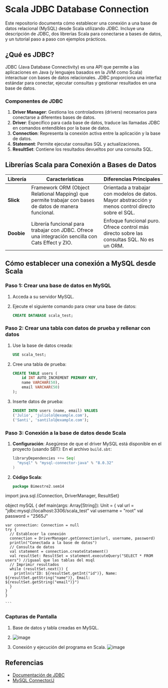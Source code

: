 # Scala JDBC Database Connection

Este repositorio documenta cómo establecer una conexión a una base de datos relacional (MySQL) desde Scala utilizando JDBC. Incluye una descripción de JDBC, dos librerías Scala para conectarse a bases de datos, y un tutorial paso a paso con ejemplos prácticos.

## ¿Qué es JDBC?

JDBC (Java Database Connectivity) es una API que permite a las aplicaciones en Java (y lenguajes basados en la JVM como Scala) interactuar con bases de datos relacionales. JDBC proporciona una interfaz estándar para conectar, ejecutar consultas y gestionar resultados en una base de datos.

### Componentes de JDBC

1. **Driver Manager**: Gestiona los controladores (drivers) necesarios para conectarse a diferentes bases de datos.
2. **Driver**: Específico para cada base de datos, traduce las llamadas JDBC en comandos entendibles por la base de datos.
3. **Connection**: Representa la conexión activa entre la aplicación y la base de datos.
4. **Statement**: Permite ejecutar consultas SQL y actualizaciones.
5. **ResultSet**: Contiene los resultados devueltos por una consulta SQL.

## Librerías Scala para Conexión a Bases de Datos

| **Librería**  | **Características**                                                                                     | **Diferencias Principales**                                                                                                      |
|---------------|---------------------------------------------------------------------------------------------------------|-------------------------------------------------------------------------------------------------------------------------------|
| **Slick**     | Framework ORM (Object Relational Mapping) que permite trabajar con bases de datos de manera funcional.   | Orientada a trabajar con modelos de datos. Mayor abstracción y menos control directo sobre el SQL.                             |
| **Doobie**    | Librería funcional para trabajar con JDBC. Ofrece una integración sencilla con Cats Effect y ZIO.       | Enfoque funcional puro. Ofrece control más directo sobre las consultas SQL. No es un ORM.                                     |

## Cómo establecer una conexión a MySQL desde Scala
### Paso 1: Crear una base de datos en MySQL

1. Acceda a su servidor MySQL.
2. Ejecute el siguiente comando para crear una base de datos:

    ```sql
    CREATE DATABASE scala_test;
    ```

### Paso 2: Crear una tabla con datos de prueba y rellenar con datos
1. Use la base de datos creada:

    ```sql
    USE scala_test;
    ```

2. Cree una tabla de prueba:

    ```sql
    CREATE TABLE users (
        id INT AUTO_INCREMENT PRIMARY KEY,
        name VARCHAR(50),
        email VARCHAR(50)
    );
    ```

3. Inserte datos de prueba:

    ```sql
    INSERT INTO users (name, email) VALUES
    ('Julio', 'juliolol@example.com'),
    ('Santi', 'santilol@example.com');
    ```

### Paso 3: Conexión a la base de datos desde Scala

1. **Configuración**: Asegúrese de que el driver MySQL está disponible en el proyecto (usando SBT):
    En el archivo `build.sbt`:
    ```scala
    libraryDependencies ++= Seq(
      "mysql" % "mysql-connector-java" % "8.0.32"
    )
    ```
2. **Código Scala**:

    ```scala
    package Bimestre2.sem14
import java.sql.{Connection, DriverManager, ResultSet}

object mySQL {
  def main(args: Array[String]): Unit = {
    val url = "jdbc:mysql://localhost:3306/scala_test"
    val username = "root"
    val password = "2565J"

    var connection: Connection = null
    try {
      // Establecer la conexión
      connection = DriverManager.getConnection(url, username, password)
      println("Conectada a la base de datos")
      // Consulta de datos
      val statement = connection.createStatement()
      val resultSet: ResultSet = statement.executeQuery("SELECT * FROM users") //iguaal que las tablas del msql
      // Imprimir resultados
      while (resultSet.next()) {
        println(s"ID: ${resultSet.getInt("id")}, Name: ${resultSet.getString("name")}, Email: ${resultSet.getString("email")}")
      }
    }
    }
  
    ```

### Capturas de Pantalla

1. Base de datos y tabla creadas en MySQL.
2. ![image](https://github.com/user-attachments/assets/65a9b894-80d4-48d3-93f0-98a1b065c885)

3. Conexión y ejecución del programa en Scala.
   ![image](https://github.com/user-attachments/assets/336231ac-fc5b-4e49-b277-c3aade467fd6)

## Referencias

- [Documentación de JDBC](https://docs.oracle.com/javase/8/docs/technotes/guides/jdbc/)
- [MySQL Connector/J](https://dev.mysql.com/doc/connector-j/en/)
